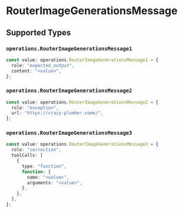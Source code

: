 # RouterImageGenerationsMessage


## Supported Types

### `operations.RouterImageGenerationsMessage1`

```typescript
const value: operations.RouterImageGenerationsMessage1 = {
  role: "expected_output",
  content: "<value>",
};
```

### `operations.RouterImageGenerationsMessage2`

```typescript
const value: operations.RouterImageGenerationsMessage2 = {
  role: "exception",
  url: "https://crazy-plumber.name/",
};
```

### `operations.RouterImageGenerationsMessage3`

```typescript
const value: operations.RouterImageGenerationsMessage3 = {
  role: "correction",
  toolCalls: [
    {
      type: "function",
      function: {
        name: "<value>",
        arguments: "<value>",
      },
    },
  ],
};
```

